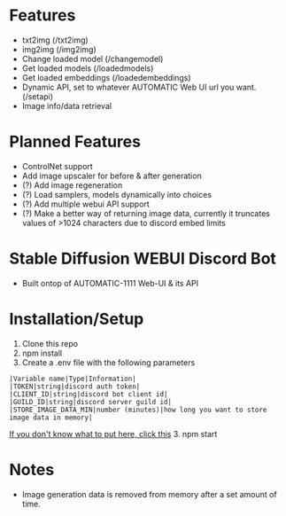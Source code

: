 # Features
* txt2img (/txt2img)
* img2img (/img2img)
* Change loaded model (/changemodel)
* Get loaded models (/loadedmodels)
* Get loaded embeddings (/loadedembeddings)
* Dynamic API, set to whatever AUTOMATIC Web UI url you want. (/setapi)
* Image info/data retrieval 

# Planned Features
* ControlNet support
* Add image upscaler for before & after generation
* (?) Add image regeneration
* (?) Load samplers, models dynamically into choices
* (?) Add multiple webui API support
* (?) Make a better way of returning image data, currently it truncates values of >1024 characters due to discord embed limits

# Stable Diffusion WEBUI Discord Bot
- Built ontop of AUTOMATIC-1111 Web-UI & its API

# Installation/Setup
1. Clone this repo
2. npm install
3. Create a .env file with the following parameters
```
|Variable name|Type|Information|
|TOKEN|string|discord auth token|
|CLIENT_ID|string|discord bot client id|
|GUILD_ID|string|discord server guild id|
|STORE_IMAGE_DATA_MIN|number (minutes)|how long you want to store image data in memory|
```
[If you don't know what to put here, click this](https://discordjs.guide/creating-your-bot/)
3. npm start

# Notes
- Image generation data is removed from memory after a set amount of time. 
